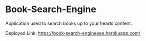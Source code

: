 # Book-Search-Engine

Application used to search books up to your hearts content. 

Deployed Link: https://book-search-engineeee.herokuapp.com/
